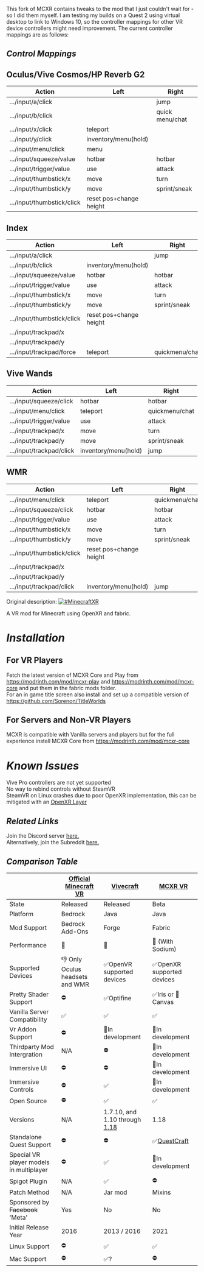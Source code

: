 This fork of MCXR contains tweaks to the mod that I just couldn't wait for - so I did them myself. I am testing my builds on a Quest 2 using virtual desktop to link to Windows 10, so the controller mappings for other VR device controllers might need improvement. The current controller mappings are as follows:
## *Control Mappings*
## Oculus/Vive Cosmos/HP Reverb G2
|Action|Left|Right|
|---|---|---|
|…/input/a/click||jump|
|…/input/b/click||quick menu/chat|
|…/input/x/click|teleport||
|…/input/y/click|inventory/menu(hold)||
|…/input/menu/click|menu||
|…/input/squeeze/value|hotbar|hotbar|
|…/input/trigger/value|use|attack|
|…/input/thumbstick/x|move|turn|
|…/input/thumbstick/y|move|sprint/sneak|
|…/input/thumbstick/click|reset pos+change height||

## Index
|Action|Left|Right|
|---|---|---|
|…/input/a/click||jump|
|…/input/b/click|inventory/menu(hold)||
|…/input/squeeze/value|hotbar|hotbar|
|…/input/trigger/value|use|attack|
|…/input/thumbstick/x|move|turn|
|…/input/thumbstick/y|move|sprint/sneak|
|…/input/thumbstick/click|reset pos+change height||
|…/input/trackpad/x|||
|…/input/trackpad/y|||
|…/input/trackpad/force|teleport|quickmenu/chat|

## Vive Wands
|Action|Left|Right|
|---|---|---|
|…/input/squeeze/click|hotbar|hotbar|
|…/input/menu/click|teleport|quickmenu/chat|
|…/input/trigger/value|use|attack|
|…/input/trackpad/x|move|turn|
|…/input/trackpad/y|move|sprint/sneak|
|…/input/trackpad/click|inventory/menu(hold)|jump|

## WMR
|Action|Left|Right|
|---|---|---|
|…/input/menu/click|teleport|quickmenu/chat|
|…/input/squeeze/click|hotbar|hotbar|
|…/input/trigger/value|use|attack|
|…/input/thumbstick/x|move|turn|
|…/input/thumbstick/y|move|sprint/sneak|
|…/input/thumbstick/click|reset pos+change height||
|…/input/trackpad/x|||
|…/input/trackpad/y|||
|…/input/trackpad/click|inventory/menu(hold)|jump|

Original description:
[![#MinecraftXR](https://user-images.githubusercontent.com/51373236/114272119-ad237800-9a0c-11eb-8786-6275555a594b.png)](#)

A VR mod for Minecraft using OpenXR and fabric.

# *Installation*
## For VR Players
Fetch the latest version of MCXR Core and Play from https://modrinth.com/mod/mcxr-play and https://modrinth.com/mod/mcxr-core and put them in the fabric mods folder. 
<br/>
For an in game title screen also install and set up a compatible version of https://github.com/Sorenon/TitleWorlds
## For Servers and Non-VR Players
MCXR is compatible with Vanilla servers and players but for the full experience install MCXR Core from https://modrinth.com/mod/mcxr-core

# *Known Issues*
Vive Pro controllers are not yet supported <br/>
No way to rebind controls without SteamVR</br>
SteamVR on Linux crashes due to poor OpenXR implementation, this can be mitigated with an [OpenXR Layer](https://github.com/Sorenon/sorenon_openxr_layer)

## *Related Links*
Join the Discord server [here.](https://discord.gg/fyBye2ptkS) <br/>
Alternatively, join the Subreddit [here.](https://www.reddit.com/r/MinecraftXR/)

## *Comparison Table*


|                             | [Official Minecraft VR](https://www.minecraft.net/en-us/vr)| [Vivecraft](http://www.vivecraft.org/)| [MCXR VR](https://github.com/Sorenon/MCXR) |
| --------------------------- | ------------------------------- | ----------------------------- | ---------------------------- |
| State                       | Released                        | Released                      | Beta                     |
| Platform                    | Bedrock                         | Java                          | Java                     |
| Mod Support                 | Bedrock Add-Ons                 | Forge                         | Fabric                   |
| Performance                 | 🥇                              | 🥉                            | 🥈 (With Sodium)          |
| Supported Devices           | 👎 Only Oculus headsets and WMR | ✅OpenVR supported devices     | ✅OpenXR supported devices|
| Pretty Shader Support       | ⛔                               | ✅Optifine                     | ✅Iris or 🚧Canvas      |
| Vanilla Server Compatibility| ✅                               | ✅                             | ✅                      |
| Vr Addon Support            | ⛔                               | 🚧In development             | 🚧In development          |
| Thirdparty Mod Intergration | N/A                             | ⛔                             | 🚧In development         |
| Immersive UI                | ⛔                               | ⛔                             | 🚧In development        |
| Immersive Controls          | ⛔                               | ✅                             | 🚧In development        |
| Open Source                 | ⛔                               | ✅                             | ✅                      |
| Versions                    | N/A                             | 1.7.10, and 1.10 through [1.18](https://github.com/jrbudda/Vivecraft_118/releases) | 1.18                     |
| Standalone Quest Support    | ⛔                               | ⛔                           | ✅[QuestCraft](https://sidequestvr.com/app/7150/questcraft)|
| Special VR player models in multiplayer| ⛔                    | ✅                             | 🚧In development        |
| Spigot Plugin               | N/A                             | ✅                             | ⛔                       |
| Patch Method                | N/A                             | Jar mod                       | Mixins                   |
| Sponsored by ~~Facebook~~ 'Meta'       | Yes                  | No                            | No                        |
| Initial Release Year        | 2016                            | 2013 / 2016                   | 2021                      |
| Linux Support               | ⛔                               | ✅                            | ✅                        |
| Mac Support                 | ⛔                               | ✅?                            | ⛔                       |
